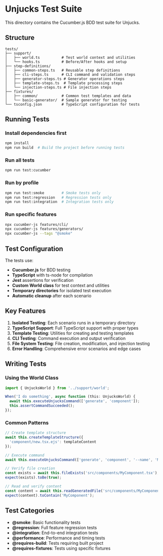 # Unjucks Test Suite

This directory contains the Cucumber.js BDD test suite for Unjucks.

## Structure

```
tests/
├── support/
│   ├── world.ts          # Test world context and utilities
│   └── hooks.ts          # Before/After hooks and setup
├── step-definitions/
│   ├── common-steps.ts   # Reusable step definitions
│   ├── cli-steps.ts      # CLI command and validation steps
│   ├── generator-steps.ts # Generator operations steps
│   ├── template-steps.ts  # Template processing steps
│   └── injection-steps.ts # File injection steps
├── fixtures/
│   ├── common/           # Common test templates and data
│   └── basic-generator/  # Sample generator for testing
└── tsconfig.json         # TypeScript configuration for tests

```

## Running Tests

### Install dependencies first
```bash
npm install
npm run build  # Build the project before running tests
```

### Run all tests
```bash
npm run test:cucumber
```

### Run by profile
```bash
npm run test:smoke        # Smoke tests only
npm run test:regression   # Regression tests only
npm run test:integration  # Integration tests only
```

### Run specific features
```bash
npx cucumber-js features/cli/
npx cucumber-js features/generators/
npx cucumber-js --tags "@smoke"
```

## Test Configuration

The tests use:
- **Cucumber.js** for BDD testing
- **TypeScript** with ts-node for compilation
- **Jest** assertions for verification
- **Custom World class** for test context and utilities
- **Temporary directories** for isolated test execution
- **Automatic cleanup** after each scenario

## Key Features

1. **Isolated Testing**: Each scenario runs in a temporary directory
2. **TypeScript Support**: Full TypeScript support with proper types
3. **Template Testing**: Utilities for creating and testing templates
4. **CLI Testing**: Command execution and output verification
5. **File System Testing**: File creation, modification, and injection testing
6. **Error Handling**: Comprehensive error scenarios and edge cases

## Writing Tests

### Using the World Class

```typescript
import { UnjucksWorld } from '../support/world';

When('I do something', async function (this: UnjucksWorld) {
  await this.executeUnjucksCommand(['generate', 'component']);
  this.assertCommandSucceeded();
});
```

### Common Patterns

```typescript
// Create template structure
await this.createTemplateStructure({
  'component/new.tsx.ejs': templateContent
});

// Execute command
await this.executeUnjucksCommand(['generate', 'component', '--name', 'MyComponent']);

// Verify file creation
const exists = await this.fileExists('src/components/MyComponent.tsx');
expect(exists).toBe(true);

// Read and verify content
const content = await this.readGeneratedFile('src/components/MyComponent.tsx');
expect(content).toContain('MyComponent');
```

## Test Categories

- **@smoke**: Basic functionality tests
- **@regression**: Full feature regression tests  
- **@integration**: End-to-end integration tests
- **@performance**: Performance and timing tests
- **@requires-build**: Tests requiring built project
- **@requires-fixtures**: Tests using specific fixtures

